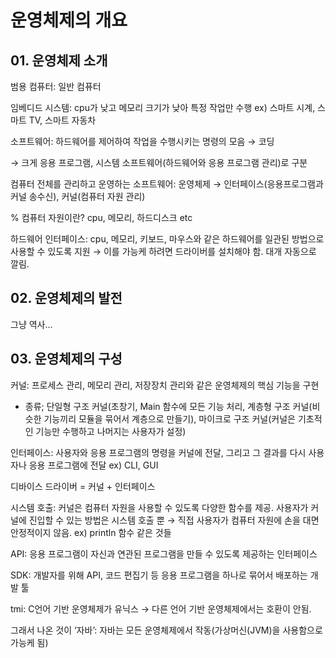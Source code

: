 # 운영체제의 개요

## 01. 운영체제 소개

범용 컴퓨터: 일반 컴퓨터

임베디드 시스템: cpu가 낮고 메모리 크기가 낮아 특정 작업만 수행 ex) 스마트 시계, 스마트 TV, 스마트 자동차

소프트웨어: 하드웨어를 제어하여 작업을 수행시키는 명령의 모음 → 코딩

→ 크게 응용 프로그램, 시스템 소프트웨어(하드웨어와 응용 프로그램 관리)로 구분

컴퓨터 전체를 관리하고 운영하는 소프트웨어: 운영체제 → 인터페이스(응용프로그램과 커널 송수신), 커널(컴퓨터 자원 관리)

% 컴퓨터 자원이란? cpu, 메모리, 하드디스크 etc

하드웨어 인터페이스: cpu, 메모리, 키보드, 마우스와 같은 하드웨어를 일관된 방법으로 사용할 수 있도록 지원 → 이를 가능케 하려면 드라이버를 설치해야 함. 대개 자동으로 깔림.

## 02. 운영체제의 발전

그냥 역사…

## 03. 운영체제의 구성

커널: 프로세스 관리, 메모리 관리, 저장장치 관리와 같은 운영체제의 핵심 기능을 구현

- 종류; 단일형 구조 커널(초창기, Main 함수에 모든 기능 처리, 계층형 구조 커널(비슷한 기능끼리 모듈을 묶어서 계층으로 만들기), 마이크로 구조 커널(커널은 기초적인 기능만 수행하고 나머지는 사용자가 설정)

인터페이스: 사용자와 응용 프로그램의 명령을 커널에 전달, 그리고 그 결과를 다시 사용자나 응용 프로그램에 전달 ex) CLI, GUI

디바이스 드라이버 = 커널 + 인터페이스

시스템 호출: 커널은 컴퓨터 자원을 사용할 수 있도록 다양한 함수를 제공. 사용자가 커널에 진입할 수 있는 방법은 시스템 호출 뿐 → 직접 사용자가 컴퓨터 자원에 손을 대면 안정적이지 않음. ex) println 함수 같은 것들

API: 응용 프로그램이 자신과 연관된 프로그램을 만들 수 있도록 제공하는 인터페이스

SDK: 개발자를 위해 API, 코드 편집기 등 응용 프로그램을 하나로 묶어서 배포하는 개발 툴

tmi: C언어 기반 운영체제가 유닉스 → 다른 언어 기반 운영체제에서는 호환이 안됨.

그래서 나온 것이 ‘자바’: 자바는 모든 운영체제에서 작동(가상머신(JVM)을 사용함으로 가능케 됨)